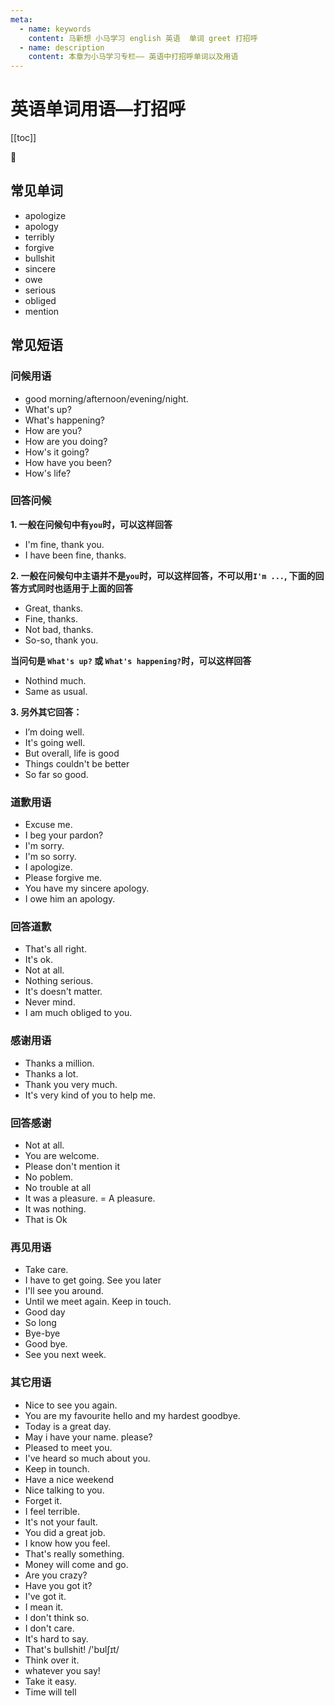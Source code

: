 ```yaml
---
meta:
  - name: keywords
    content: 马新想 小马学习 english 英语  单词 greet 打招呼
  - name: description
    content: 本章为小马学习专栏—— 英语中打招呼单词以及用语
---
```


# 英语单词用语—打招呼

[[toc]]

:horse: 


<div>
<EnTool />


## 常见单词

- <En read="/ə'pɑlədʒaɪz/" msg="vi. & vt. 道歉，谢罪">apologize</En>
- <En read="/ə'pɑlədʒi/" msg="n. 道歉,认错,辩解,辩护">apology</En> 
- <En read="/'tɛrəbli/" msg="adv. 可怕地；非常；极度地">terribly</En>
- <En read="/fɚ'ɡɪv/" msg="vt. & vi. 原谅; 饶恕 vt. 免除">forgive</En> 
- <En read="/'bʊlʃɪt/" msg="n. 胡说">bullshit</En> 
- <En read="/sɪn'sɪr/" msg="adj. 诚挚的,真实的,诚恳的">sincere</En>
- <En read="/o/" msg="vt. 欠(债等),应向…付出,归功於,得感谢">owe</En> 
- <En read="/'sɪrɪəs/" msg="adj. 严肃的，严重的；危急的">serious</En> 
- <En read="/ə'blaidʒd/" msg="adj. 感激的；有责任的；必须的">obliged</En> 
- <En read="/'mɛnʃən/" msg="vt. 说起；提到，谈到；n. 提及，说">mention</En>


## 常见短语

### 问候用语

- <En  msg=" 早上/中午/晚上好 (good night相当于晚安)" :enType="2">good morning/afternoon/evening/night.</En>
- <En  msg="最近怎么样？（很常用的日常口语，多为年轻人使用，很不正式）" :enType="2">What's up?</En> 
- <En  msg="近况如何" :enType="2">What's happening?</En> 
- <En  msg="你好吗？（多用于正式场合）" :enType="2">How are you?</En> 
- <En  msg="最近好吗？（多用于熟悉的朋友之前）" :enType="2">How are you doing?</En> 
- <En  msg="还好吧？/ 近况如何？" :enType="2">How's it going?</En> 
- <En  msg="你好吗？(How are you的过去完成时)" :enType="2">How have you been?</En> 
- <En  msg="过的怎么样？" :enType="2">How's life?</En> 

### 回答问候

**1. 一般在问候句中有`you`时，可以这样回答**

- <En  msg="我很好，谢谢。" :enType="2">I'm fine, thank you.</En> 
- <En  msg="很好，谢谢 (可用于`How have you been?`的回答)" :enType="2">I have been fine, thanks.</En> 


**2. 一般在问候句中主语并不是`you`时，可以这样回答，不可以用`I'm ...`, 下面的回答方式同时也适用于上面的回答**

- <En  msg="很好，谢谢" :enType="2">Great, thanks.</En> 
- <En  msg="不错，谢谢" :enType="2">Fine, thanks.</En> 
- <En  msg="还不错，谢谢" :enType="2">Not bad, thanks.</En> 
- <En  msg="马马虎虎，还过得去" :enType="2">So-so, thank you.</En> 
 
**当问句是 `What's up?` 或 `What's happening?`时，可以这样回答**

- <En  msg="没什么" :enType="2">Nothind much.</En> 
- <En  msg="还那样，老样子(Everything is the same as usual.)" :enType="2">Same as usual.</En>  


**3. 另外其它回答：**

- <En  msg="我过得不错。(可用于How are you doing?)" :enType="2">I’m doing well.</En> 
- <En  msg="一切都不错。(可用于How are you doing?)" :enType="2">It's going well.</En> 
- <En  msg="但是总体来说很好 (可用于How's life?)" :enType="2">But overall, life is good</En> 
- <En  msg="一切顺利" :enType="2">Things couldn't be better</En> 
- <En  msg="到目前为止，都很好" :enType="2">So far so good.</En> 


### 道歉用语

- <En  msg="打扰一下，劳驾" :enType="2">Excuse me.</En> 
- <En  msg="抱歉，请在说一遍好么。我请求你原谅" :enType="2">I beg your pardon?</En> 
- <En  msg="抱歉" :enType="2">I'm sorry.</En> 
- <En  msg="非常抱歉(还可以加一些副词 terribly)" :enType="2">I'm so sorry.</En>
- <En  msg="我很抱歉" :enType="2">I apologize.</En>
- <En  msg="请原谅我。" :enType="2">Please forgive me.</En> 
- <En  msg="我诚心诚意向你道歉" :enType="2">You have my sincere apology.</En> 
- <En  msg="我欠他一个道歉" :enType="2">I owe him an apology.</En> 

### 回答道歉

- <En  msg="不要紧；没关系" :enType="2">That's all right.</En> 
- <En  msg="没关系；很好；可以，没问题" :enType="2">It's ok.</En> 
- <En  msg="一点也不；别客气" :enType="2">Not at all.</En> 
- <En  msg="不严重，没什么大问题" read="/'sɪrɪəs/" :enType="2">Nothing serious. </En> 
- <En  msg="没关系；这无所谓" :enType="2">It's doesn't matter.</En> 
- <En  msg="没有关系，不要记在心上" :enType="2">Never mind.</En> 
- <En  msg=" 非常感谢" read="/ə'blaidʒd/" :enType="2">I am much obliged  to you.</En>

### 感谢用语

- <En  msg="万分感谢" :enType="2">Thanks a million.</En> 
- <En  msg="多谢" :enType="2">Thanks a lot.</En> 
- <En  msg="谢谢你（比较正式）" :enType="2">Thank you very much.</En> 
- <En  msg="你能帮助我真是太好了。" :enType="2">It's very kind of you to help me.</En> 


### 回答感谢

- <En  msg="别客气。" :enType="2">Not at all.</En> 
- <En  msg="不用谢。" :enType="2">You are welcome.</En>
- <En  msg="不用客气，不用谢。" :enType="2">Please don't mention it</En> 
- <En  msg="不用谢" :enType="2">No poblem.</En> 
- <En  msg="一点也不麻烦" :enType="2">No trouble at all</En>  
- <En  msg="不用客气，不谢。" :enType="2">It was a pleasure. = A pleasure.</En> 
- <En  msg="没什么，小事" :enType="2">It was nothing.</En> 
- <En  msg="没关系，没问题。" :enType="2">That is Ok</En> 



### 再见用语

- <En  msg="保重" :enType="2">Take care.</En> 
- <En  msg="我得走了，再见（俏皮话：Alligator再见的谐音，实际意思为鳄鱼）" :enType="2">I have to get going. See you later</En> 
- <En  msg="以后见" :enType="2">I'll see you around.</En> 
- <En  msg="下次见，保持联系" :enType="2">Until we meet again. Keep in touch.</En> 
- <En  msg="祝你一天愉快" :enType="2">Good day</En> 
- <En  msg="再见（俗语，熟人之间常用）" :enType="2">So long</En>
- <En  msg="再见" :enType="2">Bye-bye</En> 
- <En  msg="再见（很常用）" :enType="2">Good bye.</En> 
- <En  msg="下周见" :enType="2">See you next week.</En> 


### 其它用语

- <En  msg="很高兴见到你（用于曾见过，但不熟悉的人）" :enType="2">Nice to see you again.</En>
- <En  msg="一遇你钟情，一见你难离" :enType="2">You are my favourite hello and my hardest goodbye.</En> 
- <En  msg="今天是个好日子" :enType="2">Today is a great day.</En> 
- <En  msg="请尊姓大名？（很客气）" :enType="2">May i have your name. please?</En> 
- <En  msg="幸会" :enType="2">Pleased to meet you.</En> 
- <En  msg="久仰大名" :enType="2">I've heard so much about you.</En> 
- <En  msg="保持联系" :enType="2">Keep in tounch.</En> 
- <En  msg="周末愉快" :enType="2">Have a nice weekend</En>
- <En  msg="很高兴和你聊天" :enType="2">Nice talking to you.</En> 
- <En  msg="算了吧，别在意" :enType="2">Forget it.</En> 
- <En  msg="我感觉糟糕透了" :enType="2">I feel terrible.</En> 
- <En  msg="那不是你的错" :enType="2">It's not your fault.</En> 
- <En  msg="你干的很好" :enType="2">You did a great job.</En> 
- <En  msg="我了解你的感受" :enType="2">I know how you feel.</En> 
- <En  msg="真了不起" :enType="2">That's really something.</En> 
- <En  msg="钱乃身外之物" :enType="2">Money will come and go.</En> 
- <En  msg="你疯了吗？" :enType="2">Are you crazy?</En> 
- <En  msg="明白了么？" :enType="2">Have you got it?</En> 
- <En  msg="明白了。" :enType="2">I've got it.</En> 
- <En  msg="我是认真的。" :enType="2">I mean it.</En> 
- <En  msg="我不这么认为" :enType="2">I don't think so.</En> 
- <En  msg="我不关心" :enType="2">I don't care.</En> 
- <En  msg="很难说" :enType="2">It's hard to say.</En> 
- <En  msg="废话 （bullshit胡说;扯淡;）" :enType="2">That's bullshit! /'bʊlʃɪt/</En> 
- <En  msg="仔细考虑" :enType="2">Think over it.</En> 
- <En  msg="随便密" :enType="2">whatever you say!</En> 
- <En  msg="放松，别紧张" :enType="2">Take it easy.</En> 
- <En  msg="时间证明一切" :enType="2">Time will tell</En> 



</div>